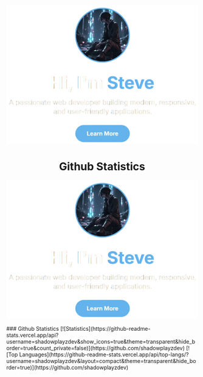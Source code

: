 <div align="center" width="75%">
<img src="title.webp"</img>
<h1>Github Statistics</h1>
</div>

[![Title](title.webp)](https://steve.is-a.dev)
</div>
### Github Statistics
[![Statistics](https://github-readme-stats.vercel.app/api?username=shadowplayzdev&show_icons=true&theme=transparent&hide_border=true&count_private=false)](https://github.com/shadowplayzdev) [![Top Languages](https://github-readme-stats.vercel.app/api/top-langs/?username=shadowplayzdev&layout=compact&theme=transparent&hide_border=true)](https://github.com/shadowplayzdev)
